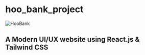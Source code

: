 # hoo_bank_project

![HooBank](https://i.ibb.co/BK1Hn0x/Screenshot-2022-08-08-at-4-05-48-PM.png)

## A Modern UI/UX  website using React.js & Tailwind CSS


